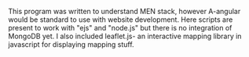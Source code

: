 This program was written to understand MEN stack, however A-angular would be standard to use with website development. Here scripts are present to work with "ejs" and "node.js" but there is no integration of MongoDB yet. I also included leaflet.js- an interactive mapping library in javascript for displaying mapping stuff.
